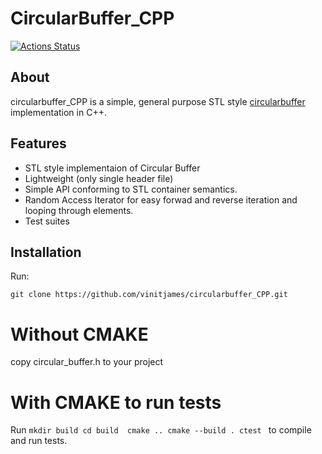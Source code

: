 CircularBuffer_CPP
===========

[![Actions Status](https://github.com/vinitjames/circularbuffer_CPP/workflows/Build%20and%20Test/badge.svg)](https://github.com/vinitjames/circularbuffer_CPP/actions)


## About
circularbuffer_CPP is a simple, general purpose STL style [circularbuffer](https://en.wikipedia.org/wiki/Circular_buffer) implementation in C++.


## Features
* STL style implementaion of Circular Buffer
* Lightweight (only single header file)
* Simple API conforming to STL container semantics.
* Random Access Iterator for easy forwad and reverse iteration and looping through elements.
* Test suites

## Installation
Run:
```
git clone https://github.com/vinitjames/circularbuffer_CPP.git
```
# Without CMAKE 
copy circular_buffer.h to your project

# With CMAKE to run tests
Run ```mkdir build
       cd build 
       cmake ..
       cmake --build .
       ctest ``` 
 to compile and run tests.
